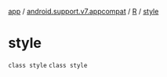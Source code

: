 [app](../../../index.md) / [android.support.v7.appcompat](../../index.md) / [R](../index.md) / [style](.)

# style

`class style`
`class style`